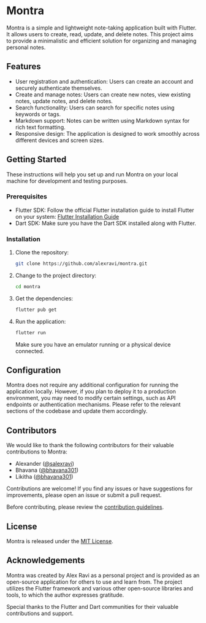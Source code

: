 # Montra

Montra is a simple and lightweight note-taking application built with Flutter. It allows users to create, read, update, and delete notes. This project aims to provide a minimalistic and efficient solution for organizing and managing personal notes.

## Features

- User registration and authentication: Users can create an account and securely authenticate themselves.
- Create and manage notes: Users can create new notes, view existing notes, update notes, and delete notes.
- Search functionality: Users can search for specific notes using keywords or tags.
- Markdown support: Notes can be written using Markdown syntax for rich text formatting.
- Responsive design: The application is designed to work smoothly across different devices and screen sizes.

## Getting Started

These instructions will help you set up and run Montra on your local machine for development and testing purposes.

### Prerequisites

- Flutter SDK: Follow the official Flutter installation guide to install Flutter on your system: [Flutter Installation Guide](https://flutter.dev/docs/get-started/install)
- Dart SDK: Make sure you have the Dart SDK installed along with Flutter.

### Installation

1. Clone the repository:

   ```bash
   git clone https://github.com/alexravi/montra.git
   ```

2. Change to the project directory:

   ```bash
   cd montra
   ```

3. Get the dependencies:

   ```bash
   flutter pub get
   ```

4. Run the application:

   ```bash
   flutter run
   ```

   Make sure you have an emulator running or a physical device connected.

## Configuration

Montra does not require any additional configuration for running the application locally. However, if you plan to deploy it to a production environment, you may need to modify certain settings, such as API endpoints or authentication mechanisms. Please refer to the relevant sections of the codebase and update them accordingly.

## Contributors

We would like to thank the following contributors for their valuable contributions to Montra:

- Alexander ([@salexravi]((https://github.com/alexravi)))
- Bhavana ([@bhavana301]((https://github.com/bhavana301)))
- Likitha ([@bhavana301]((https://github.com/bhavana301)))

Contributions are welcome! If you find any issues or have suggestions for improvements, please open an issue or submit a pull request.

Before contributing, please review the [contribution guidelines](CONTRIBUTING.md).

## License

Montra is released under the [MIT License](LICENSE).

## Acknowledgements

Montra was created by Alex Ravi as a personal project and is provided as an open-source application for others to use and learn from. The project utilizes the Flutter framework and various other open-source libraries and tools, to which the author expresses gratitude.

Special thanks to the Flutter and Dart communities for their valuable contributions and support.

